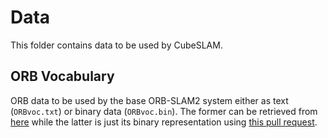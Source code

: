 # Data

This folder contains data to be used by CubeSLAM.

## ORB Vocabulary
ORB data to be used by the base ORB-SLAM2 system either as text (`ORBvoc.txt`) or binary data
(`ORBvoc.bin`). The former can be retrieved from [here](https://github.com/raulmur/ORB_SLAM2/blob/master/Vocabulary/ORBvoc.txt.tar.gz) while the latter is just its binary representation using
[this pull request](https://github.com/raulmur/ORB_SLAM2/pull/21).
